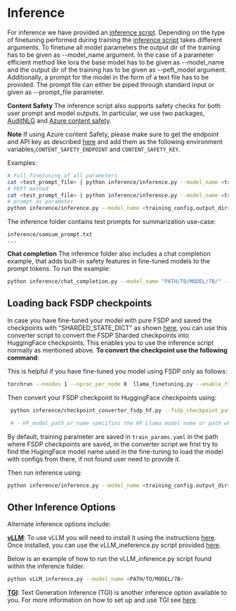 # Inference

For inference we have provided an [inference script](../inference/inference.py). Depending on the type of finetuning performed during training the [inference script](../inference/inference.py) takes different arguments.
To finetune all model parameters the output dir of the training has to be given as --model_name argument.
In the case of a parameter efficient method like lora the base model has to be given as --model_name and the output dir of the training has to be given as --peft_model argument.
Additionally, a prompt for the model in the form of a text file has to be provided. The prompt file can either be piped through standard input or given as --prompt_file parameter.

**Content Safety**
The inference script also supports safety checks for both user prompt and model outputs. In particular, we use two packages, [AuditNLG](https://github.com/salesforce/AuditNLG/tree/main) and [Azure content safety](https://pypi.org/project/azure-ai-contentsafety/1.0.0b1/).

**Note**
If using Azure content Safety, please make sure to get the endpoint and API key as described [here](https://pypi.org/project/azure-ai-contentsafety/1.0.0b1/) and add them as  the following environment variables,`CONTENT_SAFETY_ENDPOINT` and `CONTENT_SAFETY_KEY`.

Examples:

 ```bash
# Full finetuning of all parameters
cat <test_prompt_file> | python inference/inference.py --model_name <training_config.output_dir> --use_auditnlg
# PEFT method
cat <test_prompt_file> | python inference/inference.py --model_name <training_config.model_name> --peft_model <training_config.output_dir> --use_auditnlg
# prompt as parameter
python inference/inference.py --model_name <training_config.output_dir> --prompt_file <test_prompt_file> --use_auditnlg
 ```
The inference folder contains test prompts for summarization use-case:
```
inference/samsum_prompt.txt
...
```

**Chat completion**
The inference folder also includes a chat completion example, that adds built-in safety features in fine-tuned models to the prompt tokens. To run the example:

```bash
python inference/chat_completion.py --model_name "PATH/TO/MODEL/7B/" --prompt_file inference/chats.json  --quantization --use_auditnlg

```
## Loading back FSDP checkpoints

In case you have fine-tuned your model with pure FSDP and saved the checkpoints with "SHARDED_STATE_DICT" as shown [here](../configs/fsdp.py), you can use this converter script to convert the FSDP Sharded checkpoints into HuggingFace checkpoints. This enables you to use the inference script normally as mentioned above.
**To convert the checkpoint use the following command**:

This is helpful if you have fine-tuned you model using FSDP only as follows:

```bash
torchrun --nnodes 1 --nproc_per_node 8  llama_finetuning.py --enable_fsdp --model_name /patht_of_model_folder/7B --dist_checkpoint_root_folder model_checkpoints --dist_checkpoint_folder fine-tuned --pure_bf16 
```
Then convert your FSDP checkpoint to HuggingFace checkpoints using:
```bash
 python inference/checkpoint_converter_fsdp_hf.py --fsdp_checkpoint_path  PATH/to/FSDP/Checkpoints --consolidated_model_path PATH/to/save/checkpoints --HF_model_path_or_name PATH/or/HF/model_name

 # --HF_model_path_or_name specifies the HF Llama model name or path where it has config.json and tokenizer.json
 ```
By default, training parameter are saved in `train_params.yaml` in the path where FSDP checkpoints are saved, in the converter script we frist try to find the HugingFace model name used in the fine-tuning to load the model with configs from there, if not found user need to provide it.

Then run inference using:

```bash
python inference/inference.py --model_name <training_config.output_dir> --prompt_file <test_prompt_file> 

```


## Other Inference Options

Alternate inference options include:

[**vLLM**](https://vllm.readthedocs.io/en/latest/getting_started/quickstart.html):
To use vLLM you will need to install it using the instructions [here](https://vllm.readthedocs.io/en/latest/getting_started/installation.html#installation).
Once installed, you can use the vLLM_ineference.py script provided [here](../inference/vLLM_inference.py).

Below is an example of how to run the vLLM_inference.py script found within the inference folder.

``` bash
python vLLM_inference.py --model_name <PATH/TO/MODEL/7B>
```

[**TGI**](https://github.com/huggingface/text-generation-inference): Text Generation Inference (TGI) is another inference option available to you. For more information on how to set up and use TGI see [here](../inference/hf-text-generation-inference/README.md).
